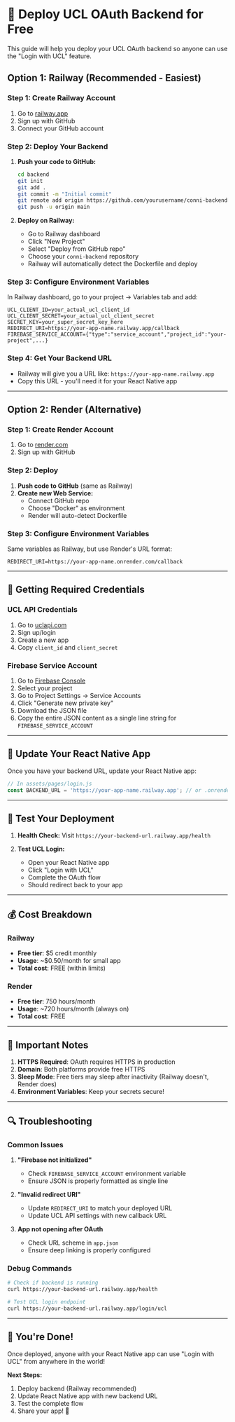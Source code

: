 # 🚀 Deploy UCL OAuth Backend for Free

This guide will help you deploy your UCL OAuth backend so anyone can use the "Login with UCL" feature.

## Option 1: Railway (Recommended - Easiest)

### Step 1: Create Railway Account
1. Go to [railway.app](https://railway.app)
2. Sign up with GitHub
3. Connect your GitHub account

### Step 2: Deploy Your Backend
1. **Push your code to GitHub:**
   ```bash
   cd backend
   git init
   git add .
   git commit -m "Initial commit"
   git remote add origin https://github.com/yourusername/conni-backend.git
   git push -u origin main
   ```

2. **Deploy on Railway:**
   - Go to Railway dashboard
   - Click "New Project"
   - Select "Deploy from GitHub repo"
   - Choose your `conni-backend` repository
   - Railway will automatically detect the Dockerfile and deploy

### Step 3: Configure Environment Variables
In Railway dashboard, go to your project → Variables tab and add:

```env
UCL_CLIENT_ID=your_actual_ucl_client_id
UCL_CLIENT_SECRET=your_actual_ucl_client_secret
SECRET_KEY=your_super_secret_key_here
REDIRECT_URI=https://your-app-name.railway.app/callback
FIREBASE_SERVICE_ACCOUNT={"type":"service_account","project_id":"your-project",...}
```

### Step 4: Get Your Backend URL
- Railway will give you a URL like: `https://your-app-name.railway.app`
- Copy this URL - you'll need it for your React Native app

---

## Option 2: Render (Alternative)

### Step 1: Create Render Account
1. Go to [render.com](https://render.com)
2. Sign up with GitHub

### Step 2: Deploy
1. **Push code to GitHub** (same as Railway)
2. **Create new Web Service:**
   - Connect GitHub repo
   - Choose "Docker" as environment
   - Render will auto-detect Dockerfile

### Step 3: Configure Environment Variables
Same variables as Railway, but use Render's URL format:
```env
REDIRECT_URI=https://your-app-name.onrender.com/callback
```

---

## 🔧 Getting Required Credentials

### UCL API Credentials
1. Go to [uclapi.com](https://uclapi.com)
2. Sign up/login
3. Create a new app
4. Copy `client_id` and `client_secret`

### Firebase Service Account
1. Go to [Firebase Console](https://console.firebase.google.com)
2. Select your project
3. Go to Project Settings → Service Accounts
4. Click "Generate new private key"
5. Download the JSON file
6. Copy the entire JSON content as a single line string for `FIREBASE_SERVICE_ACCOUNT`

---

## 📱 Update Your React Native App

Once you have your backend URL, update your React Native app:

```javascript
// In assets/pages/login.js
const BACKEND_URL = 'https://your-app-name.railway.app'; // or .onrender.com
```

---

## 🧪 Test Your Deployment

1. **Health Check:**
   Visit `https://your-backend-url.railway.app/health`

2. **Test UCL Login:**
   - Open your React Native app
   - Click "Login with UCL"
   - Complete the OAuth flow
   - Should redirect back to your app

---

## 💰 Cost Breakdown

### Railway
- **Free tier**: $5 credit monthly
- **Usage**: ~$0.50/month for small app
- **Total cost**: FREE (within limits)

### Render
- **Free tier**: 750 hours/month
- **Usage**: ~720 hours/month (always on)
- **Total cost**: FREE

---

## 🚨 Important Notes

1. **HTTPS Required**: OAuth requires HTTPS in production
2. **Domain**: Both platforms provide free HTTPS
3. **Sleep Mode**: Free tiers may sleep after inactivity (Railway doesn't, Render does)
4. **Environment Variables**: Keep your secrets secure!

---

## 🔍 Troubleshooting

### Common Issues

1. **"Firebase not initialized"**
   - Check `FIREBASE_SERVICE_ACCOUNT` environment variable
   - Ensure JSON is properly formatted as single line

2. **"Invalid redirect URI"**
   - Update `REDIRECT_URI` to match your deployed URL
   - Update UCL API settings with new callback URL

3. **App not opening after OAuth**
   - Check URL scheme in `app.json`
   - Ensure deep linking is properly configured

### Debug Commands

```bash
# Check if backend is running
curl https://your-backend-url.railway.app/health

# Test UCL login endpoint
curl https://your-backend-url.railway.app/login/ucl
```

---

## 🎉 You're Done!

Once deployed, anyone with your React Native app can use "Login with UCL" from anywhere in the world!

**Next Steps:**
1. Deploy backend (Railway recommended)
2. Update React Native app with new backend URL
3. Test the complete flow
4. Share your app! 🚀

